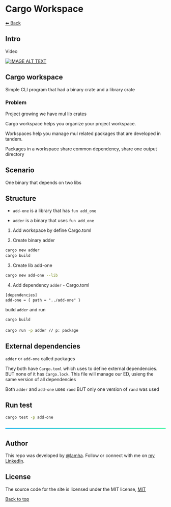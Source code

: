 # Cargo Workspace

[⬅ Back](../README.md)

## Intro 
Video 

<div>
  <a href="https://www.youtube.com/watch?v=70_9IIsQfjs"><img src="https://img.youtube.com/vi/70_9IIsQfjs/0.jpg" alt="IMAGE ALT TEXT"></a>
</div>

## Cargo workspace
Simple CLI program that had a binary crate and a library crate 
### Problem 
Project growing we have mul lib crates 

Cargo workspace helps you organize your project workspace.

Workspaces help you manage mul related packages that are developed in tandem.

Packages in a workspace share common dependency, share one output directory 

## Scenario
One binary that depends on two libs 

## Structure 
- `add-one` is a library that has `fun add_one`

- `adder` is a binary that uses `fun add_one`


1. Add workspace by define Cargo.toml 

2. Create binary adder 
  ``` bash
  cargo new adder
  cargo build 
  ```

3. Create lib add-one
  ```bash
  cargo new add-one --lib
  ```

4. Add dependency `adder` - Cargo.toml

```
[dependencies]
add-one = { path = "../add-one" }
```

build `adder` and run 

```bash
cargo build

cargo run -p adder // p: package

```

## External dependencies 

`adder` or `add-one` called packages 

They both have `Cargo.toml` which uses to define external dependencies. BUT none of it has `Cargo.lock`. This file will manage our ED, usieng the same version of all dependencies


Both `adder` and `add-one` uses `rand` BUT only one version of `rand` was used

## Run test 

```bash
cargo test -p add-one
```


<p><img type="separator" height=8px width="100%" src="https://github.com/HaLamUs/nft-drop/blob/main/assets/aqua.png"></p>

## Author

This repo was developed by [@lamha](https://github.com/HaLamUs). 
Follow or connect with me on [my LinkedIn](https://www.linkedin.com/in/lamhacs). 

## License
The source code for the site is licensed under the MIT license, [MIT](https://opensource.org/license/mit/)

 <a href="#top">Back to top</a>